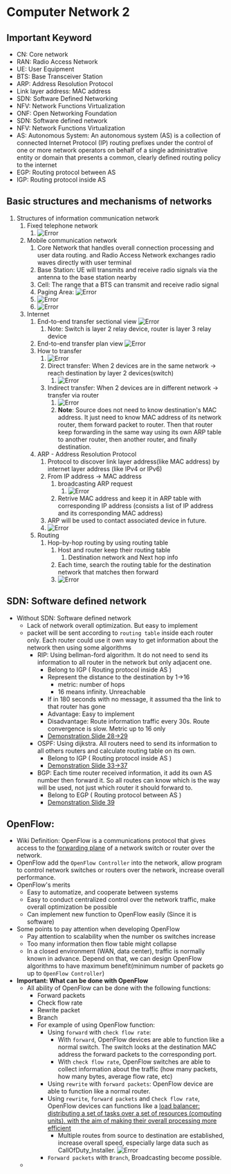 # Computer Network 2

## Important Keyword

+ CN: Core network
+ RAN: Radio Access Network
+ UE: User Equipment
+ BTS: Base Transceiver Station
+ ARP: Address Resolution Protocol
+ Link layer address: MAC address
+ SDN: Software Defined Networking
+ NFV: Network Functions Virtualization
+ ONF: Open Networking Foundation
+ SDN: Software defined network
+ NFV: Network Functions Virtualization 
+ AS: Autonomous System: An autonomous system (AS) is a collection of connected Internet Protocol (IP) routing prefixes under the control of one or more network operators on behalf of a single administrative entity or domain that presents a common, clearly defined routing policy to the internet
+ EGP: Routing protocol between AS
+ IGP: Routing protocol inside AS

## Basic structures and mechanisms of networks

1. Structures of information communication network
   1. Fixed telephone network
      1. ![Error][00comnet1]
   2. Mobile communication network
      1. Core Network that handles overall connection processing and user data routing. and Radio Access Network exchanges radio waves directly with user terminal
      2. Base Station: UE will transmits and receive radio signals via the antenna to the base station nearby
      3. Cell: The range that a BTS can transmit and receive radio signal
      4. Paging Area: ![Error][00comnet5]
      5. ![Error][00comnet3]
      6. ![Error][00comnet4]
   3. Internet
      1. End-to-end transfer sectional view ![Error][00comnet2]
         1. Note: Switch is layer 2 relay device, router is layer 3 relay device
      2. End-to-end transfer plan view ![Error][00comnet6]
      3. How to transfer
         1. ![Error][00comnet7]
         2. Direct transfer: When 2 devices are in the same network -> reach destination by layer 2 devices(switch)
            1. ![Error][00comnet8]
         3. Indirect transfer: When 2 devices are in different network -> transfer via router
            1. ![Error][00comnet9]
            2. **Note**: Source does not need to know destination's MAC address. It just need to know MAC address of its network router, them forward packet to router. Then that router keep forwarding in the same way using its own ARP table to another router, then another router, and finally destination.
      4. ARP - Address Resolution Protocol
         1. Protocol to discover link layer address(like MAC address) by internet layer address (like IPv4 or IPv6)
         2. From IP address -> MAC address
            1. broadcasting ARP request
               1. ![Error][00comnet12]
            2. Retrive MAC address and keep it in ARP table with corresponding IP address (consists a list of IP address and its corresponding MAC address)
         3. ARP will be used to contact associated device in future.
         4. ![Error][00comnet10]
      5. Routing
         1. Hop-by-hop routing by using routing table
            1. Host and router keep their routing table
               1. Destination network and Next hop info
            2. Each time, search the routing table for the destination network that matches then forward
            3. ![Error][00comnet11]

## SDN: Software defined network

+ Without SDN: Software defined network
  + Lack of network overall optimization. But easy to implement
  + packet will be sent according to `routing table` inside each router only. Each router could use it own way to get information about the network then using some algorithms
    + RIP: Using bellman-ford algorithm. It do not need to send its information to all router in the network but only adjacent one. 
      + Belong to IGP ( Routing protocol inside AS ) 
      + Represent the distance to the destination by 1->16
        + metric: number of hops
        + 16 means infinity. Unreachable
      + If in 180 seconds with no message, it assumed tha the link to that router has gone
      + Advantage: Easy to implement
      + Disadvantage: Route information traffic every 30s. Route convergence is slow. Metric up to 16 only
      + [Demonstration Slide 28->29](https://moocs.iniad.org/courses/2020/CS114/02-1/02)
    + OSPF: Using dijkstra. All routers need to send its information to all others routers and calculate routing table on its own. 
      + Belong to IGP ( Routing protocol inside AS )
      + [Demonstration Slide 33->37](https://moocs.iniad.org/courses/2020/CS114/02-1/02)
    + BGP: Each time router received information, it add its own AS number then forward it. So all routes can know which is the way will be used, not just which router it should forward to.
      + Belong to EGP ( Routing protocol between AS )
      + [Demonstration Slide 39](https://moocs.iniad.org/courses/2020/CS114/02-1/02)
  
## OpenFlow: 

+ Wiki Definition: OpenFlow is a communications protocol that gives access to the [forwarding plane](https://en.wikipedia.org/wiki/Forwarding_plane) of a network switch or router over the network.
+ OpenFlow add the `OpenFlow Controller` into the network, allow program to control network switches or routers over the network, increase overall performance.
+ OpenFlow's merits
  + Easy to automatize, and cooperate between systems
  + Easy to conduct centralized control over the network traffic, make overall optimization be possible
  + Can implement new function to OpenFlow easily (Since it is software)
+ Some points to pay attention when developing OpenFlow
  + Pay attention to scalability when the number os switches increase
  + Too many information then flow table might collapse
  + In a closed environment (WAN, data center), traffic is normally known in advance. Depend on that, we can design OpenFlow algorithms to have maximum benefit(minimum number of packets go up to `OpenFlow Controller`)
+ **Important: What can be done with OpenFlow**
  + All ability of OpenFlow can be done with the following functions:
    + Forward packets
    + Check flow rate
    + Rewrite packet
    + Branch
    + For example of using OpenFlow function:
      + Using `forward` with `check flow rate`:
        + With `forward`, OpenFlow devices are able to function like a normal switch. The switch looks at the destination MAC address the forward packets to the corresponding port.
        + With `check flow rate`, OpenFlow switches are able to collect information about the traffic (how many packets, how many bytes, average flow rate, etc)
      + Using `rewrite` with `forward packets`: OpenFlow device are able to function like a normal router.
      + Using `rewrite`, `forward packets` and `Check flow rate`, OpenFlow devices can functions like a [load balancer: distributing a set of tasks over a set of resources (computing units), with the aim of making their overall processing more efficient](https://en.wikipedia.org/wiki/Load_balancing_(computing))
        + Multiple routes from source to destination are established, increase overall speed, especially large data such as CallOfDuty_Installer. ![Error][00comnet13]
      + `Forward packets` with `Branch`, Broadcasting become possible.
  + 



[00comnet1]: ./../image/00comnet1.png
[00comnet2]: ./../image/00comnet2.png
[00comnet3]: ./../image/00comnet3.png
[00comnet4]: ./../image/00comnet4.png
[00comnet5]: ./../image/00comnet5.png
[00comnet6]: ./../image/00comnet6.png
[00comnet7]: ./../image/00comnet7.png
[00comnet8]: ./../image/00comnet8.png
[00comnet9]: ./../image/00comnet9.png
[00comnet10]: ./../image/00comnet10.png
[00comnet11]: ./../image/00comnet11.png
[00comnet12]: ./../image/00comnet12.png
[00comnet13]: ./../image/00comnet13.png
[00comnet14]: ./../image/00comnet14.png
[00comnet15]: ./../image/00comnet15.png
[00comnet16]: ./../image/00comnet16.png
[00comnet17]: ./../image/00comnet17.png
[00comnet18]: ./../image/00comnet18.png
[00comnet19]: ./../image/00comnet19.png
[00comnet20]: ./../image/00comnet20.png
[00comnet21]: ./../image/00comnet21.png
[00comnet22]: ./../image/00comnet22.png
[00comnet23]: ./../image/00comnet23.png
[00comnet24]: ./../image/00comnet24.png
[00comnet25]: ./../image/00comnet25.png
[00comnet26]: ./../image/00comnet26.png
[00comnet27]: ./../image/00comnet27.png
[00comnet28]: ./../image/00comnet28.png
[00comnet29]: ./../image/00comnet29.png
[00comnet30]: ./../image/00comnet30.png
[00comnet31]: ./../image/00comnet31.png
[00comnet32]: ./../image/00comnet32.png
[00comnet33]: ./../image/00comnet33.png
[00comnet34]: ./../image/00comnet34.png
[00comnet35]: ./../image/00comnet35.png
[00comnet36]: ./../image/00comnet36.png
[00comnet37]: ./../image/00comnet37.png
[00comnet38]: ./../image/00comnet38.png
[00comnet39]: ./../image/00comnet39.png
[00comnet40]: ./../image/00comnet40.png
[00comnet41]: ./../image/00comnet41.png
[00comnet42]: ./../image/00comnet42.png
[00comnet43]: ./../image/00comnet43.png
[00comnet44]: ./../image/00comnet44.png
[00comnet45]: ./../image/00comnet45.png
[00comnet46]: ./../image/00comnet46.png
[00comnet47]: ./../image/00comnet47.png
[00comnet48]: ./../image/00comnet48.png
[00comnet49]: ./../image/00comnet49.png
[00comnet50]: ./../image/00comnet50.png
[00comnet51]: ./../image/00comnet51.png
[00comnet52]: ./../image/00comnet52.png
[00comnet53]: ./../image/00comnet53.png
[00comnet54]: ./../image/00comnet54.png
[00comnet55]: ./../image/00comnet55.png
[00comnet56]: ./../image/00comnet56.png
[00comnet57]: ./../image/00comnet57.png
[00comnet58]: ./../image/00comnet58.png
[00comnet59]: ./../image/00comnet59.png
[00comnet60]: ./../image/00comnet60.png
[00comnet61]: ./../image/00comnet61.png
[00comnet62]: ./../image/00comnet62.png
[00comnet63]: ./../image/00comnet63.png
[00comnet64]: ./../image/00comnet64.png
[00comnet65]: ./../image/00comnet65.png
[00comnet66]: ./../image/00comnet66.png
[00comnet67]: ./../image/00comnet67.png
[00comnet68]: ./../image/00comnet68.png
[00comnet69]: ./../image/00comnet69.png
[00comnet70]: ./../image/00comnet70.png
